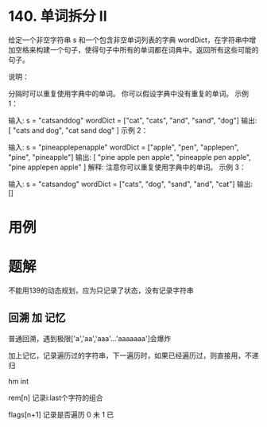 # 140. 单词拆分 II
给定一个非空字符串 s 和一个包含非空单词列表的字典 wordDict，在字符串中增加空格来构建一个句子，使得句子中所有的单词都在词典中。返回所有这些可能的句子。

说明：

分隔时可以重复使用字典中的单词。
你可以假设字典中没有重复的单词。
示例 1：

输入:
s = "catsanddog"
wordDict = ["cat", "cats", "and", "sand", "dog"]
输出:
[
  "cats and dog",
  "cat sand dog"
]
示例 2：

输入:
s = "pineapplepenapple"
wordDict = ["apple", "pen", "applepen", "pine", "pineapple"]
输出:
[
  "pine apple pen apple",
  "pineapple pen apple",
  "pine applepen apple"
]
解释: 注意你可以重复使用字典中的单词。
示例 3：

输入:
s = "catsandog"
wordDict = ["cats", "dog", "sand", "and", "cat"]
输出:
[]


# 用例



# 题解
不能用139的动态规划，应为只记录了状态，没有记录字符串

## 回溯 加 记忆

普通回溯，遇到极限['a','aa','aaa'...'aaaaaaa']会爆炸

加上记忆，记录遍历过的字符串，下一遍历时，如果已经遍历过，则直接用，不递归

hm int 

rem[n] 记录i:last个字符的组合

flags[n+1] 记录是否遍历 0 未 1 已
